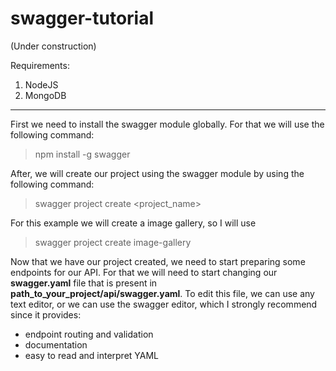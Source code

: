 # swagger-tutorial

(Under construction)

Requirements:

1. NodeJS
2. MongoDB

___

First we need to install the swagger module globally. For that we will use the following command:

> npm install -g swagger

After, we will create our project using the swagger module by using the following command:

> swagger project create <project_name>

For this example we will create a image gallery, so I will use

> swagger project create image-gallery

Now that we have our project created, we need to start preparing some endpoints for our API. For that we will need to start changing our **swagger.yaml** file that is present in **path_to_your_project/api/swagger.yaml**. To edit this file, we can use any text editor, or we can use the swagger editor, which I strongly recommend since it provides:


* endpoint routing and validation
* documentation
* easy to read and interpret YAML
